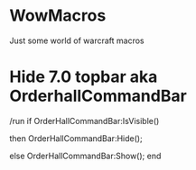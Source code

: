 # WowMacros
Just some world of warcraft macros

# Hide 7.0 topbar aka OrderhallCommandBar
/run if OrderHallCommandBar:IsVisible()	

then OrderHallCommandBar:Hide();

else OrderHallCommandBar:Show(); end
